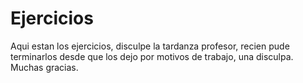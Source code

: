 # Ejercicios
Aqui estan los ejercicios, disculpe la tardanza profesor, recien pude terminarlos desde que los dejo por motivos de trabajo, una disculpa. Muchas gracias.
